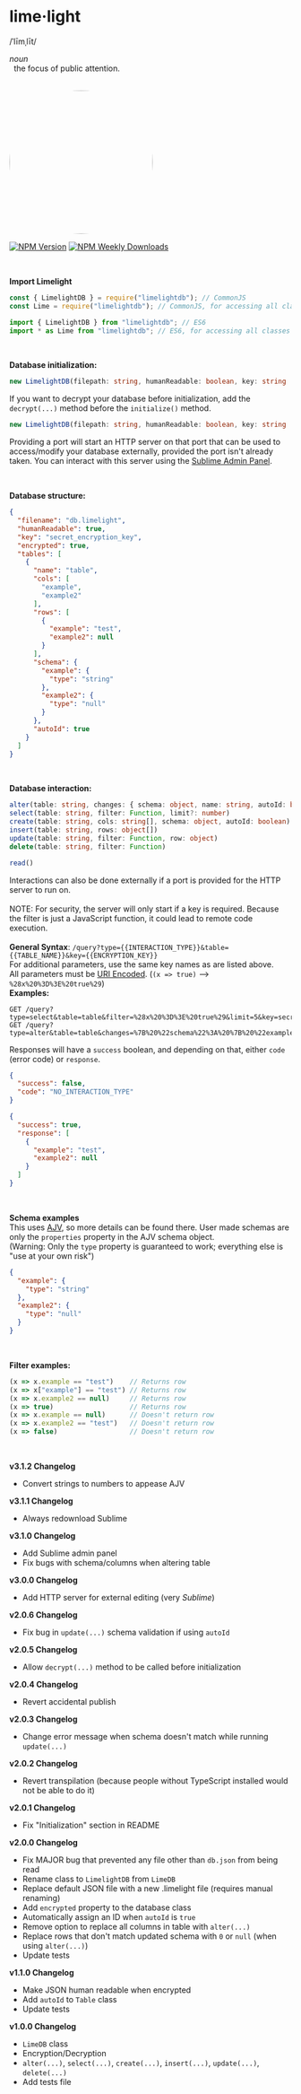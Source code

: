 [Reference]: <> (https://github.com/mysqljs/mysql)

# lime·light
/ˈlīmˌlīt/

_noun_
<br>
&nbsp;&nbsp;the focus of public attention.

<br>

<img src="assets/limelight.png" width="256" height="256" style="border-radius:50%;">

<br>

[![NPM Version](https://img.shields.io/npm/v/limelightdb.svg)](https://github.com/imaperson1060/limelight)
[![NPM Weekly Downloads](https://img.shields.io/npm/dw/limelightdb)](https://npm-stat.com/charts.html?package=limelightdb)

<br>

**Import Limelight**
```ts
const { LimelightDB } = require("limelightdb"); // CommonJS
const Lime = require("limelightdb"); // CommonJS, for accessing all classes (Lime.LimelightDB, Lime.Database, Lime.Table)

import { LimelightDB } from "limelightdb"; // ES6
import * as Lime from "limelightdb"; // ES6, for accessing all classes (Lime.LimelightDB, Lime.Database, Lime.Table)
```

<br>

**Database initialization:**
```ts
new LimelightDB(filepath: string, humanReadable: boolean, key: string | null, port?: number).initialize();
```
If you want to decrypt your database before initialization, add the `decrypt(...)` method before the `initialize()` method.
```ts
new LimelightDB(filepath: string, humanReadable: boolean, key: string | null, port?: number).decrypt(key: string).initialize();
```
Providing a port will start an HTTP server on that port that can be used to access/modify your database externally, provided the port isn't already taken. You can interact with this server using the [Sublime Admin Panel](https://sublime.imaperson.dev).

<br>

**Database structure:**
```json
{
  "filename": "db.limelight",
  "humanReadable": true,
  "key": "secret_encryption_key",
  "encrypted": true,
  "tables": [
    {
      "name": "table",
      "cols": [
        "example",
        "example2"
      ],
      "rows": [
        {
          "example": "test",
          "example2": null
        }
      ],
      "schema": {
        "example": {
          "type": "string"
        },
        "example2": {
          "type": "null"
        }
      },
      "autoId": true
    }
  ]
}
```

<br>

**Database interaction:**
```ts
alter(table: string, changes: { schema: object, name: string, autoId: boolean })
select(table: string, filter: Function, limit?: number)
create(table: string, cols: string[], schema: object, autoId: boolean)
insert(table: string, rows: object[])
update(table: string, filter: Function, row: object)
delete(table: string, filter: Function)

read()
```
Interactions can also be done externally if a port is provided for the HTTP server to run on.
<br>
<br>
NOTE: For security, the server will only start if a key is required. Because the filter is just a JavaScript function, it could lead to remote code execution.
<br>
<br>
**General Syntax**: `/query?type={{INTERACTION_TYPE}}&table={{TABLE_NAME}}&key={{ENCRYPTION_KEY}}`
<br>
For additional parameters, use the same key names as are listed above.
<br>
All parameters must be [URI Encoded](https://www.urlencoder.org/). (`(x => true)` --> `%28x%20%3D%3E%20true%29`)
<br>
**Examples:**
```
GET /query?type=select&table=table&filter=%28x%20%3D%3E%20true%29&limit=5&key=secret_encryption_key
GET /query?type=alter&table=table&changes=%7B%20%22schema%22%3A%20%7B%20%22example%22%3A%20%7B%20%22type%22%3A%20%22number%22%20%7D%20%7D%20%7D&key=secret_encryption_key
```
Responses will have a `success` boolean, and depending on that, either `code` (error code) or `response`.
```json
{
  "success": false,
  "code": "NO_INTERACTION_TYPE"
}

{
  "success": true,
  "response": [
    {
      "example": "test",
      "example2": null
    }
  ]
}
```

<br>

**Schema examples**
<br>
This uses [AJV](https://ajv.js.org), so more details can be found there. User made schemas are only the `properties` property in the AJV schema object.
<br>
(Warning: Only the `type` property is guaranteed to work; everything else is "use at your own risk")
```json
{
  "example": {
    "type": "string"
  },
  "example2": {
    "type": "null"
  }
}
```


<br>

**Filter examples:**
```ts
(x => x.example == "test")    // Returns row
(x => x["example"] == "test") // Returns row
(x => x.example2 == null)     // Returns row
(x => true)                   // Returns row
(x => x.example == null)      // Doesn't return row
(x => x.example2 == "test")   // Doesn't return row
(x => false)                  // Doesn't return row
```

<br>

**v3.1.2 Changelog**
* Convert strings to numbers to appease AJV

**v3.1.1 Changelog**
* Always redownload Sublime

**v3.1.0 Changelog**
* Add Sublime admin panel
* Fix bugs with schema/columns when altering table

**v3.0.0 Changelog**
* Add HTTP server for external editing (very _Sublime_)

**v2.0.6 Changelog**
* Fix bug in `update(...)` schema validation if using `autoId`

**v2.0.5 Changelog**
* Allow `decrypt(...)` method to be called before initialization

**v2.0.4 Changelog**
* Revert accidental publish

**v2.0.3 Changelog**
* Change error message when schema doesn't match while running `update(...)`

**v2.0.2 Changelog**
* Revert transpilation (because people without TypeScript installed would not be able to do it)

**v2.0.1 Changelog**
* Fix "Initialization" section in README

**v2.0.0 Changelog**
* Fix MAJOR bug that prevented any file other than `db.json` from being read
* Rename class to `LimelightDB` from `LimeDB`
* Replace default JSON file with a new .limelight file (requires manual renaming)
* Add `encrypted` property to the database class
* Automatically assign an ID when `autoId` is `true`
* Remove option to replace all columns in table with `alter(...)`
* Replace rows that don't match updated schema with `0` or `null` (when using `alter(...)`)
* Update tests

**v1.1.0 Changelog**
* Make JSON human readable when encrypted
* Add `autoId` to `Table` class
* Update tests

**v1.0.0 Changelog**
* `LimeDB` class
* Encryption/Decryption
* `alter(...)`, `select(...)`, `create(...)`, `insert(...)`, `update(...)`, `delete(...)`
* Add tests file